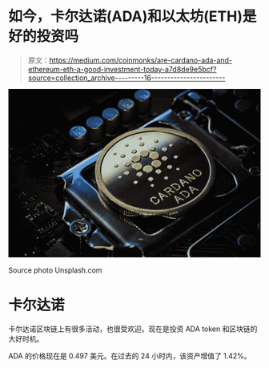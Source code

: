 # 如今，卡尔达诺(ADA)和以太坊(ETH)是好的投资吗

> 原文：<https://medium.com/coinmonks/are-cardano-ada-and-ethereum-eth-a-good-investment-today-a7d8de9e5bcf?source=collection_archive---------16----------------------->

![](img/4a978951921999d9d68c620543a3dc3c.png)

Source photo Unsplash.com

# 卡尔达诺

卡尔达诺区块链上有很多活动，也很受欢迎。现在是投资 ADA token 和区块链的大好时机。

ADA 的价格现在是 0.497 美元。在过去的 24 小时内，该资产增值了 1.42%。